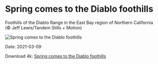 # Spring comes to the Diablo foothills

Foothills of the Diablo Range in the East Bay region of Northern California (© Jeff Lewis/Tandem Stills + Motion)

![Spring comes to the Diablo foothills](https://bing.com/th?id=OHR.RollingHills_EN-US0930573674_UHD.jpg&rf=LaDigue_UHD.jpg&pid=hp&w=1024&h=576)

Date: 2021-03-09

Download 4k: [Spring comes to the Diablo foothills](https://bing.com/th?id=OHR.RollingHills_EN-US0930573674_UHD.jpg&rf=LaDigue_UHD.jpg&pid=hp&w=3840&h=2160)

